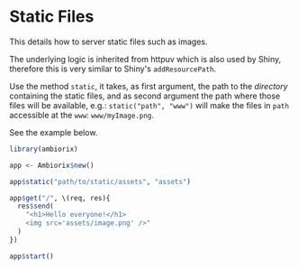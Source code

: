 # Static Files

This details how to server static files such as images.

The underlying logic is inherited from httpuv which is also
used by Shiny, therefore this is very similar to Shiny's
`addResourcePath`.

Use the method `static`, it takes, as first argument, the path
to the _directory_ containing the static files, and as
second argument the path where those files will be available,
e.g.: `static("path", "www")` will make the files in `path`
accessible at the `www`: `www/myImage.png`.

See the example below.

```r
library(ambiorix)

app <- Ambiorix$new()

app$static("path/to/static/assets", "assets")

app$get("/", \(req, res){
  res$send(
    "<h1>Hello everyone!</h1>
    <img src='assets/image.png' />"
  )
})

app$start()
```
